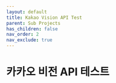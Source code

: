 ```yaml
---
layout: default
title: Kakao Vision API Test
parent: Sub Projects
has_children: false
nav_order: 2
nav_exclude: true
---
```


# 카카오 비전 API 테스트